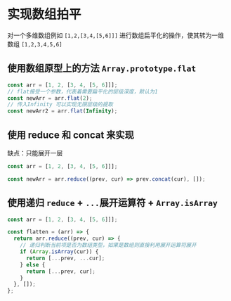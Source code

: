 # 实现数组拍平

对一个多维数组例如 `[1,2,[3,4,[5,6]]]` 进行数组扁平化的操作，使其转为一维数组 `[1,2,3,4,5,6]`

## 使用数组原型上的方法 `Array.prototype.flat`

```javascript
const arr = [1, 2, [3, 4, [5, 6]]];
// flat接受一个参数，代表着需要扁平化的层级深度，默认为1
const newArr = arr.flat(2);
// 传入Infinity 可以实现无限层级的提取
const newArr2 = arr.flat(Infinity);
```

## 使用 reduce 和 concat 来实现

缺点：只能展开一层

```javascript
const arr = [1, 2, [3, 4, [5, 6]]];

const newArr = arr.reduce((prev, cur) => prev.concat(cur), []);
```

## 使用递归 `reduce` + `...`展开运算符 + `Array.isArray`

```javascript
const arr = [1, 2, [3, 4, [5, 6]]];

const flatten = (arr) => {
  return arr.reduce((prev, cur) => {
    // 递归判断当前项是否为数组类型，如果是数组则直接利用展开运算符展开
    if (Array.isArray(cur)) {
      return [...prev, ...cur];
    } else {
      return [...prev, cur];
    }
  }, []);
};
```
